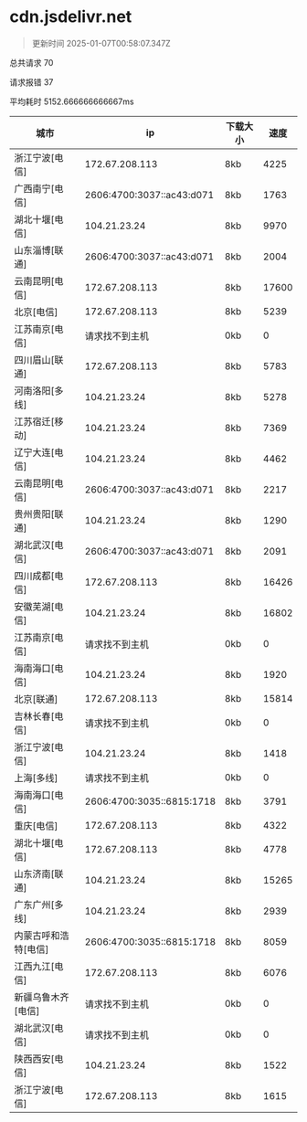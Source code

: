 
  # cdn.jsdelivr.net

  > 更新时间 2025-01-07T00:58:07.347Z
  
  总共请求 70

  请求报错 37

  平均耗时 5152.666666666667ms

|城市|ip|下载大小|速度|
|-----|----------|---|---|
|浙江宁波[电信]|172.67.208.113|8kb|4225|
|广西南宁[电信]|2606:4700:3037::ac43:d071|8kb|1763|
|湖北十堰[电信]|104.21.23.24|8kb|9970|
|山东淄博[联通]|2606:4700:3037::ac43:d071|8kb|2004|
|云南昆明[电信]|172.67.208.113|8kb|17600|
|北京[电信]|172.67.208.113|8kb|5239|
|江苏南京[电信]|请求找不到主机|0kb|0|
|四川眉山[联通]|172.67.208.113|8kb|5783|
|河南洛阳[多线]|104.21.23.24|8kb|5278|
|江苏宿迁[移动]|104.21.23.24|8kb|7369|
|辽宁大连[电信]|104.21.23.24|8kb|4462|
|云南昆明[电信]|2606:4700:3037::ac43:d071|8kb|2217|
|贵州贵阳[联通]|104.21.23.24|8kb|1290|
|湖北武汉[电信]|2606:4700:3037::ac43:d071|8kb|2091|
|四川成都[电信]|172.67.208.113|8kb|16426|
|安徽芜湖[电信]|104.21.23.24|8kb|16802|
|江苏南京[电信]|请求找不到主机|0kb|0|
|海南海口[电信]|104.21.23.24|8kb|1920|
|北京[联通]|172.67.208.113|8kb|15814|
|吉林长春[电信]|请求找不到主机|0kb|0|
|浙江宁波[电信]|104.21.23.24|8kb|1418|
|上海[多线]|请求找不到主机|0kb|0|
|海南海口[电信]|2606:4700:3035::6815:1718|8kb|3791|
|重庆[电信]|172.67.208.113|8kb|4322|
|湖北十堰[电信]|172.67.208.113|8kb|4778|
|山东济南[联通]|104.21.23.24|8kb|15265|
|广东广州[多线]|104.21.23.24|8kb|2939|
|内蒙古呼和浩特[电信]|2606:4700:3035::6815:1718|8kb|8059|
|江西九江[电信]|172.67.208.113|8kb|6076|
|新疆乌鲁木齐[电信]|请求找不到主机|0kb|0|
|湖北武汉[电信]|请求找不到主机|0kb|0|
|陕西西安[电信]|104.21.23.24|8kb|1522|
|浙江宁波[电信]|172.67.208.113|8kb|1615|

  